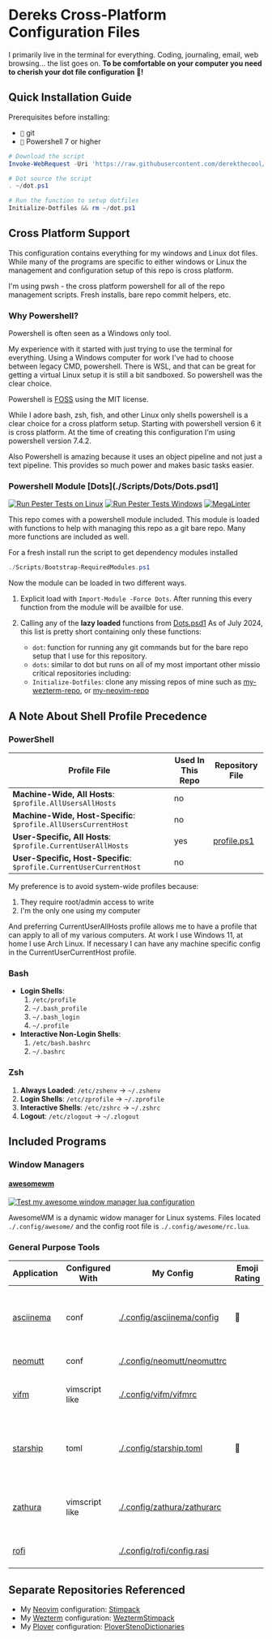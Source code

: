 # Dereks Cross-Platform Configuration Files

I primarily live in the terminal for everything. Coding, journaling, email, web
browsing... the list goes on.
**To be comfortable on your computer you need to cherish your dot file
configuration 💖!**

## Quick Installation Guide

Prerequisites before installing:

- `` git
- `` Powershell 7 or higher

```powershell
# Download the script
Invoke-WebRequest -Uri 'https://raw.githubusercontent.com/derekthecool/MyCrossPlatformDotfiles/master/Scripts/Dots/DotfileManagement.ps1' -OutFile ~/dot.ps1

# Dot source the script
. ~/dot.ps1

# Run the function to setup dotfiles
Initialize-Dotfiles && rm ~/dot.ps1
```

## Cross Platform Support

This configuration contains everything for my windows and Linux dot files.
While many of the programs are specific to either windows or Linux the
management and configuration setup of this repo is cross platform.

I'm using pwsh - the cross platform powershell for all of the repo management
scripts. Fresh installs, bare repo commit helpers, etc.

### Why Powershell?

Powershell is often seen as a Windows only tool.

My experience with it started with just trying to use the terminal for
everything. Using a Windows computer for work I've had to choose between legacy
CMD, powershell. There is WSL, and that can be great for getting a virtual Linux
setup it is still a bit sandboxed. So powershell was the clear choice.

Powershell is [FOSS](https://github.com/PowerShell/PowerShell?tab=MIT-1-ov-file#readme)
using the MIT license.

While I adore bash, zsh, fish, and other Linux only shells powershell is a clear
choice for a cross platform setup. Starting with powershell version 6 it is
cross platform. At the time of creating this configuration I'm using powershell
version 7.4.2.

Also Powershell is amazing because it uses an object pipeline and not just a
text pipeline. This provides so much power and makes basic tasks easier.

### Powershell Module [Dots](./Scripts/Dots/Dots.psd1]

[![Run Pester Tests on Linux](https://github.com/derekthecool/MyCrossPlatformDotfiles/actions/workflows/test-dotfiles-Linux.yaml/badge.svg)](https://github.com/derekthecool/MyCrossPlatformDotfiles/actions/workflows/test-dotfiles-Linux.yaml)
[![Run Pester Tests Windows](https://github.com/derekthecool/MyCrossPlatformDotfiles/actions/workflows/test-dotfiles-Windows.yaml/badge.svg)](https://github.com/derekthecool/MyCrossPlatformDotfiles/actions/workflows/test-dotfiles-Windows.yaml)
[![MegaLinter](https://github.com/derekthecool/MyCrossPlatformDotfiles/workflows/MegaLinter/badge.svg?branch=master)](https://github.com/derekthecool/MyCrossPlatformDotfiles/actions?query=workflow%3AMegaLinter+branch%3Amaster)

This repo comes with a powershell module included. This module is loaded with
functions to help with managing this repo as a git bare repo.
Many more functions are included as well.

For a fresh install run the script to get dependency modules installed

```powershell
./Scripts/Bootstrap-RequiredModules.ps1
```

Now the module can be loaded in two different ways.

1. Explicit load with `Import-Module -Force Dots`. After running this every
   function from the module will be availble for use.
2. Calling any of the **lazy loaded** functions from [Dots.psd1](./Scripts/Dots/Dots.psd1)
   As of July 2024, this list is pretty short containing only these functions:

   - `dot`: function for running any git commands but for the bare repo setup
     that I use for this repository.
   - `dots`: similar to dot but runs on all of my most important other missio
     critical repositories including:
   - `Initialize-Dotfiles`: clone any missing repos of mine such as
     [my-wezterm-repo][my-wezterm-repo], or [my-neovim-repo][my-neovim-repo]

## A Note About Shell Profile Precedence

### **PowerShell**

| Profile File                                                        | Used In This Repo | Repository File                                   |
| ------------------------------------------------------------------- | ----------------- | ------------------------------------------------- |
| **Machine-Wide, All Hosts**: `$profile.AllUsersAllHosts`            | no                |                                                   |
| **Machine-Wide, Host-Specific**: `$profile.AllUsersCurrentHost`     | no                |                                                   |
| **User-Specific, All Hosts**: `$profile.CurrentUserAllHosts`        | yes               | [profile.ps1](./Documents/PowerShell/profile.ps1) |
| **User-Specific, Host-Specific**: `$profile.CurrentUserCurrentHost` | no                |                                                   |

My preference is to avoid system-wide profiles because:

1. They require root/admin access to write
2. I'm the only one using my computer

And preferring CurrentUserAllHosts profile allows me to have a profile that can
apply to all of my various computers.
At work I use Windows 11, at home I use Arch Linux.
If necessary I can have any machine specific config in the
CurrentUserCurrentHost profile.

### **Bash**

- **Login Shells**:
  1. `/etc/profile`
  2. `~/.bash_profile`
  3. `~/.bash_login`
  4. `~/.profile`
- **Interactive Non-Login Shells**:
  1. `/etc/bash.bashrc`
  2. `~/.bashrc`

### **Zsh**

1. **Always Loaded**: `/etc/zshenv` → `~/.zshenv`
2. **Login Shells**: `/etc/zprofile` → `~/.zprofile`
3. **Interactive Shells**: `/etc/zshrc` → `~/.zshrc`
4. **Logout**: `/etc/zlogout` → `~/.zlogout`

## Included Programs

### Window Managers

#### [awesomewm](https://awesomewm.org/)

[![Test my awesome window manager lua configuration](https://github.com/derekthecool/MyCrossPlatformDotfiles/actions/workflows/test-awesomewm.yaml/badge.svg)](https://github.com/derekthecool/MyCrossPlatformDotfiles/actions/workflows/test-awesomewm.yaml)

AwesomeWM is a dynamic widow manager for Linux systems.
Files located `./.config/awesome/` and the config root file is
`./.config/awesome/rc.lua`.

### General Purpose Tools

| Application            | Configured With | My Config                                                  | Emoji Rating | Description                                                    |
| ---------------------- | --------------- | ---------------------------------------------------------- | ------------ | -------------------------------------------------------------- |
| [asciinema][asciinema] | conf            | [./.config/asciinema/config](./.config/asciinema/config)   |             | Awesome tool to record and play back terminal sessions         |
| [neomutt][neomutt]     | conf            | [./.config/neomutt/neomuttrc](.config/neomutt/neomuttrc)   |              | Terminal email clinet                                          |
| [vifm][vifm]           | vimscript like  | [./.config/vifm/vifmrc](./.config/vifm/vifmrc)             |              | Terminal file manager with vim like mappings                   |
| [starship][starship]   | toml            | [./.config/starship.toml](./.config/starship.toml)         | 󰱫            | Beautiful and functional terminal prompt. Highly configurable. |
| [zathura][zathura]     | vimscript like  | [./.config/zathura/zathurarc](./.config/zathura/zathurarc) |              | Vim-like PDF viewer (NOTE this is a graphical application)     |
| [rofi][rofi]           |                 | [./.config/rofi/config.rasi](./.config/rofi/config.rasi)   |              | Linux application launcher                                     |

## Separate Repositories Referenced

- My [Neovim](Neovim) configuration: [Stimpack][my-neovim-repo]
- My [Wezterm](Wezterm) configuration: [WeztermStimpack][my-wezterm-repo]
- My [Plover][Plover] configuration: [PloverStenoDictionaries][my-plover-repo]

[my-neovim-repo]: https://github.com/derekthecool/stimpack
[my-wezterm-repo]: https://github.com/derekthecool/WeztermStimpack
[Plover]: https://www.openstenoproject.org/plover/
[my-plover-repo]: https://github.com/derekthecool/PloverStenoDictionaries
[asciinema]: https://asciinema.org/
[neomutt]: https://neomutt.org/
[vifm]: https://vifm.info/
[starship]: https://starship.rs/
[zathura]: https://pwmt.org/projects/zathura/
[rofi]: https://davatorium.github.io/rofi/
